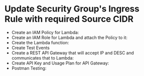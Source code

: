# Update Security Group's Ingress Rule with required Source CIDR

- Create an IAM Policy for Lambda:
- Create an IAM Role for Lambda and attach the Policy to it:
- Create the Lambda function:
- Create Test Events
- Create a REST API Gateway that will accept IP and DESC and communicates that to Lambda:
- Create API Key and Usage Plan for API Gateway:
- Postman Testing:
